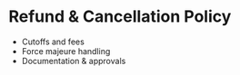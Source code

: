 # Refund & Cancellation Policy

- Cutoffs and fees
- Force majeure handling
- Documentation & approvals
